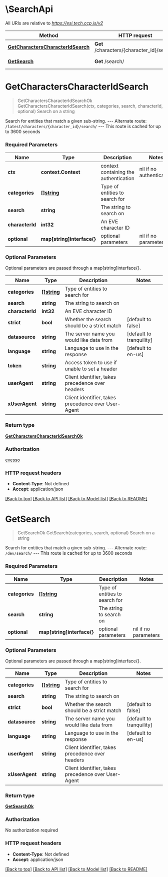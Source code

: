 # \SearchApi

All URIs are relative to *https://esi.tech.ccp.is/v2*

Method | HTTP request | Description
------------- | ------------- | -------------
[**GetCharactersCharacterIdSearch**](SearchApi.md#GetCharactersCharacterIdSearch) | **Get** /characters/{character_id}/search/ | Search on a string
[**GetSearch**](SearchApi.md#GetSearch) | **Get** /search/ | Search on a string


# **GetCharactersCharacterIdSearch**
> GetCharactersCharacterIdSearchOk GetCharactersCharacterIdSearch(ctx, categories, search, characterId, optional)
Search on a string

Search for entities that match a given sub-string.  --- Alternate route: `/latest/characters/{character_id}/search/`  --- This route is cached for up to 3600 seconds

### Required Parameters

Name | Type | Description  | Notes
------------- | ------------- | ------------- | -------------
 **ctx** | **context.Context** | context containing the authentication | nil if no authentication
  **categories** | [**[]string**](string.md)| Type of entities to search for | 
  **search** | **string**| The string to search on | 
  **characterId** | **int32**| An EVE character ID | 
 **optional** | **map[string]interface{}** | optional parameters | nil if no parameters

### Optional Parameters
Optional parameters are passed through a map[string]interface{}.

Name | Type | Description  | Notes
------------- | ------------- | ------------- | -------------
 **categories** | [**[]string**](string.md)| Type of entities to search for | 
 **search** | **string**| The string to search on | 
 **characterId** | **int32**| An EVE character ID | 
 **strict** | **bool**| Whether the search should be a strict match | [default to false]
 **datasource** | **string**| The server name you would like data from | [default to tranquility]
 **language** | **string**| Language to use in the response | [default to en-us]
 **token** | **string**| Access token to use if unable to set a header | 
 **userAgent** | **string**| Client identifier, takes precedence over headers | 
 **xUserAgent** | **string**| Client identifier, takes precedence over User-Agent | 

### Return type

[**GetCharactersCharacterIdSearchOk**](get_characters_character_id_search_ok.md)

### Authorization

[evesso](../README.md#evesso)

### HTTP request headers

 - **Content-Type**: Not defined
 - **Accept**: application/json

[[Back to top]](#) [[Back to API list]](../README.md#documentation-for-api-endpoints) [[Back to Model list]](../README.md#documentation-for-models) [[Back to README]](../README.md)

# **GetSearch**
> GetSearchOk GetSearch(categories, search, optional)
Search on a string

Search for entities that match a given sub-string.  --- Alternate route: `/dev/search/`  --- This route is cached for up to 3600 seconds

### Required Parameters

Name | Type | Description  | Notes
------------- | ------------- | ------------- | -------------
  **categories** | [**[]string**](string.md)| Type of entities to search for | 
  **search** | **string**| The string to search on | 
 **optional** | **map[string]interface{}** | optional parameters | nil if no parameters

### Optional Parameters
Optional parameters are passed through a map[string]interface{}.

Name | Type | Description  | Notes
------------- | ------------- | ------------- | -------------
 **categories** | [**[]string**](string.md)| Type of entities to search for | 
 **search** | **string**| The string to search on | 
 **strict** | **bool**| Whether the search should be a strict match | [default to false]
 **datasource** | **string**| The server name you would like data from | [default to tranquility]
 **language** | **string**| Language to use in the response | [default to en-us]
 **userAgent** | **string**| Client identifier, takes precedence over headers | 
 **xUserAgent** | **string**| Client identifier, takes precedence over User-Agent | 

### Return type

[**GetSearchOk**](get_search_ok.md)

### Authorization

No authorization required

### HTTP request headers

 - **Content-Type**: Not defined
 - **Accept**: application/json

[[Back to top]](#) [[Back to API list]](../README.md#documentation-for-api-endpoints) [[Back to Model list]](../README.md#documentation-for-models) [[Back to README]](../README.md)

